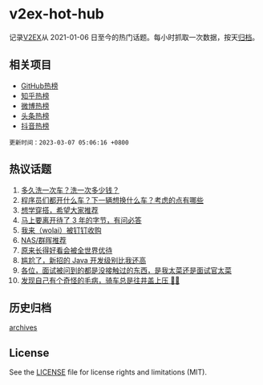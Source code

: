 # v2ex-hot-hub

 记录[V2EX](https://www.v2ex.com/)从 2021-01-06 日至今的热门话题。每小时抓取一次数据，按天[归档](archives)。
 
 ## 相关项目

- [GitHub热榜](https://github.com/snaildev/github-hot-hub)
- [知乎热榜](https://github.com/snaildev/zhihu-hot-hub)
- [微博热榜](https://github.com/snaildev/weibo-hot-hub)
- [头条热榜](https://github.com/snaildev/toutiao-hot-hub)
- [抖音热榜](https://github.com/snaildev/douyin-hot-hub)


 `更新时间：2023-03-07 05:06:16 +0800`

## 热议话题

1. [多久洗一次车？洗一次多少钱？](https://www.v2ex.com/t/921467)
1. [程序员们都开什么车？下一辆想换什么车？考虑的点有哪些](https://www.v2ex.com/t/921449)
1. [想学穿搭，希望大家推荐](https://www.v2ex.com/t/921432)
1. [马上要离开待了 3 年的字节，有问必答](https://www.v2ex.com/t/921664)
1. [我来（wolai）被钉钉收购](https://www.v2ex.com/t/921489)
1. [NAS/群晖推荐](https://www.v2ex.com/t/921502)
1. [原来长得好看会被全世界优待](https://www.v2ex.com/t/921565)
1. [尴尬了，新招的 Java 开发级别比我还高](https://www.v2ex.com/t/921478)
1. [各位，面试被问到的都是没接触过的东西，是我太菜还是面试官太菜](https://www.v2ex.com/t/921448)
1. [发现自己有个奇怪的毛病，骑车总是往井盖上压 😵‍💫](https://www.v2ex.com/t/921540)

## 历史归档

[archives](archives)

## License

See the [LICENSE](LICENSE) file for license rights and limitations (MIT).
